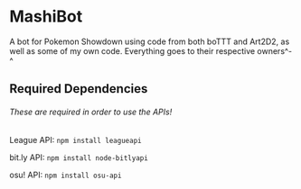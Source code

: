 # MashiBot
A bot for Pokemon Showdown using code from both boTTT and Art2D2, as well as some of my own code. Everything goes to their respective owners^-^

## Required Dependencies
###### These are required in order to use the APIs!

League API: ```npm install leagueapi```

bit.ly API: ```npm install node-bitlyapi```

osu! API: ```npm install osu-api```
